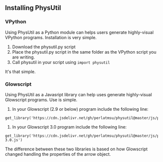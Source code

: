 ## Installing PhysUtil

### VPython
Using PhysUtil as a Python module can helps users generate highly-visual VPython programs. Installation is very simple.

1. Download the physutil.py script
2. Place the physutil.py script in the same folder as the VPython script you are writing.
3. Call physutil in your script using `import physutil`

It's that simple.

### Glowscript
Using PhysUtil as a Javasript library can help uses generate highly-visual Glowscript programs. Use is simple.

1. In your Glowscript (2.9 or below) program include the following line:
```
get_library('https://cdn.jsdelivr.net/gh/perlatmsu/physutil@master/js/physutil.js')
```

1. In your Glowscript 3.0 program include the following line:
```
get_library('https://cdn.jsdelivr.net/gh/perlatmsu/physutil@master/js/physutil-3.0.js')
```

The difference between these two libraries is based on how Glowscript changed handling the properties of the arrow object.

